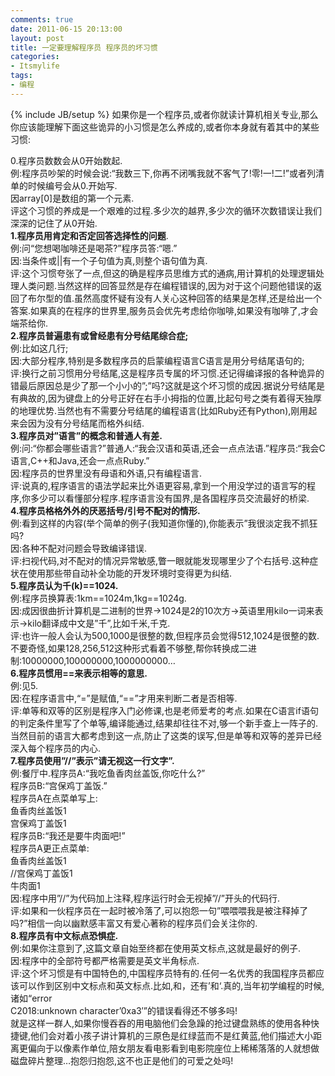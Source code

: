 ```yaml
---
comments: true
date: 2011-06-15 20:13:00
layout: post
title: 一定要理解程序员 程序员的坏习惯
categories:
- Itsmylife
tags:
- 编程
---
```


{% include JB/setup %}
如果你是一个程序员,或者你就读计算机相关专业,那么你应该能理解下面这些诡异的小习惯是怎么养成的,或者你本身就有着其中的某些习惯:  

0.程序员数数会从0开始数起.  
例:程序员吵架的时候会说:“我数三下,你再不闭嘴我就不客气了!零!一!二!”或者列清单的时候编号会从0.开始写.  
因array\[0\]是数组的第一个元素.  
评这个习惯的养成是一个艰难的过程.多少次的越界,多少次的循环次数错误让我们深深的记住了从0开始.  
**1.程序员用肯定和否定回答选择性的问题**.  
例:问“您想喝咖啡还是喝茶?”程序员答:“嗯.”  
因:当条件或||有一个子句值为真,则整个语句值为真.  
评:这个习惯夸张了一点,但这的确是程序员思维方式的通病,用计算机的处理逻辑处理人类问题.当然这样的回答显然是存在编程错误的,因为对于这个问题他错误的返回了布尔型的值.虽然高度怀疑有没有人关心这种回答的结果是怎样,还是给出一个答案.如果真的在程序的世界里,服务员会优先考虑给你咖啡,如果没有咖啡了,才会端茶给你.  
**2.程序员普遍患有或曾经患有分号结尾综合症;**  
例:比如这几行;  
因:大部分程序,特别是多数程序员的启蒙编程语言C语言是用分号结尾语句的;  
评:换行之前习惯用分号结尾,这是程序员专属的坏习惯.还记得编译报的各种诡异的错最后原因总是少了那一个小小的”;”吗?这就是这个坏习惯的成因.据说分号结尾是有典故的,因为键盘上的分号正好在右手小拇指的位置,比起句号之类有着得天独厚的地理优势.当然也有不需要分号结尾的编程语言(比如Ruby还有Python),刚用起来会因为没有分号结尾而格外纠结.  
**3.程序员对”语言”的概念和普通人有差.**  
例:问:“你都会哪些语言?”普通人:“我会汉语和英语,还会一点点法语.”程序员:“我会C语言,C++和Java,还会一点点Ruby.”  
因:程序员的世界里没有母语和外语,只有编程语言.  
评:说真的,程序语言的语法学起来比外语更容易,拿到一个用没学过的语言写的程序,你多少可以看懂部分程序.程序语言没有国界,是各国程序员交流最好的桥梁.  
**4.程序员格格外外的厌恶括号/引号不配对的情形.**  
例:看到这样的内容(举个简单的例子(我知道你懂的),你能表示”我很淡定我不抓狂吗?  
因:各种不配对问题会导致编译错误.  
评:扫视代码,对不配对的情况异常敏感,瞥一眼就能发现哪里少了个右括号.这种症状在使用那些带自动补全功能的开发环境时变得更为纠结.  
**5.程序员认为千(k)==1024.**  
例:程序员换算表:1km==1024m,1kg==1024g.  
因:成因很曲折计算机是二进制的世界->1024是2的10次方->英语里用kilo一词来表示->kilo翻译成中文是”千”,比如千米,千克.  
评:也许一般人会认为500,1000是很整的数,但程序员会觉得512,1024是很整的数.不要奇怪,如果128,256,512这种形式看着不够整,帮你转换成二进制:10000000,100000000,1000000000…  
**6.程序员惯用==来表示相等的意思.**  
例:见5.  
因:在程序语言中,“=”是赋值,“==”才用来判断二者是否相等.  
评:单等和双等的区别是程序入门必修课,也是老师爱考的考点.如果在C语言if语句的判定条件里写了个单等,编译能通过,结果却往往不对,够一个新手查上一阵子的.当然目前的语言大都考虑到这一点,防止了这类的误写,但是单等和双等的差异已经深入每个程序员的内心.  
**7.程序员使用”//”表示”请无视这一行文字”.**  
例:餐厅中.程序员A:“我吃鱼香肉丝盖饭,你吃什么?”  
程序员B:“宫保鸡丁盖饭.”  
程序员A在点菜单写上:  
鱼香肉丝盖饭1  
宫保鸡丁盖饭1  
程序员B:“我还是要牛肉面吧!”  
程序员A更正点菜单:  
鱼香肉丝盖饭1  
//宫保鸡丁盖饭1  
牛肉面1  
因:程序中用”//”为代码加上注释,程序运行时会无视掉”//”开头的代码行.  
评:如果和一伙程序员在一起时被冷落了,可以抱怨一句”喂喂喂我是被注释掉了吗?”相信一向以幽默感丰富又有爱心著称的程序员们会关注你的.  
**8.程序员有中文标点恐惧症.**  
例:如果你注意到了,这篇文章自始至终都在使用英文标点,这就是最好的例子.  
因:程序中的全部符号都严格需要是英文半角标点.  
评:这个坏习惯是有中国特色的,中国程序员特有的.任何一名优秀的我国程序员都应该可以作到区别中文标点和英文标点.比如,和，还有’和‘.真的,当年初学编程的时候,诸如“error   
C2018:unknown character’0xa3′”的错误看得还不够多吗!  
就是这样一群人,如果你慢吞吞的用电脑他们会急躁的抢过键盘熟练的使用各种快捷键,他们会对着小孩子讲计算机的三原色是红绿蓝而不是红黄蓝,他们描述大小距离更偏向于以像素作单位,陪女朋友看电影看到电影院座位上稀稀落落的人就想做磁盘碎片整理…抱怨归抱怨,这不也正是他们的可爱之处吗!  


 
